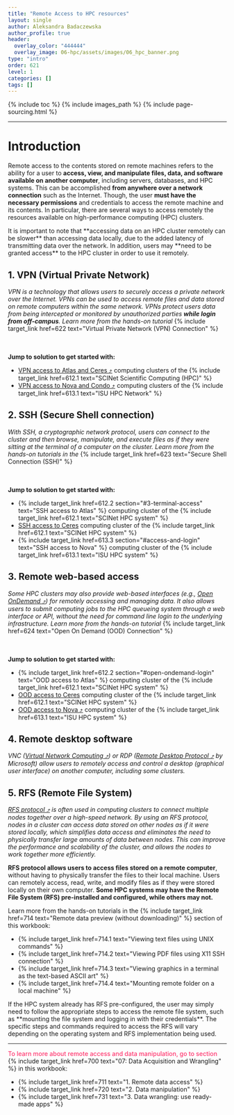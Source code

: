 ```yaml
---
title: "Remote Access to HPC resources"
layout: single
author: Aleksandra Badaczewska
author_profile: true
header:
  overlay_color: "444444"
  overlay_image: 06-hpc/assets/images/06_hpc_banner.png
type: "intro"
order: 621
level: 1
categories: []
tags: []
---
```


{% include toc %}
{% include images_path %}
{% include page-sourcing.html %}

---


# Introduction

Remote access to the contents stored on remote machines refers to the ability for a user to **access, view, and manipulate files, data, and software available on another computer**, including servers, databases, and HPC systems. This can be accomplished **from anywhere over a network connection** such as the Internet. Though, the user **must have the necessary permissions** and credentials to access the remote machine and its contents. In particular, there are several ways to access remotely the resources available on high-performance computing (HPC) clusters.

<div class="warning" markdown="1">
It is important to note that **accessing data on an HPC cluster remotely can be slower** than accessing data locally, due to the added latency of transmitting data over the network.
<base class="mb"> In addition, users may **need to be granted access** to the HPC cluster in order to use it remotely.
</div>


## **1. VPN (Virtual Private Network)**

<i>VPN is a technology that allows users to securely access a private network over the Internet. VPNs can be used to access remote files and data stored on remote computers within the same network. VPNs protect users data from being intercepted or monitored by unauthorized parties <b>while login from off-campus</b>. Learn more from the hands-on tutorial</i> {% include target_link href=622 text="Virtual Private Network (VPN) Connection" %}

<br><br>
**Jump to solution to get started with:**
* <a href="https://scinet.usda.gov/guides/access/vpn#scinet-vpn" target="_blank">VPN access to Atlas and Ceres  ⤴</a> computing clusters of the {% include target_link href=612.1 text="SCINet Scientific Computing (HPC)" %}
* <a href="http://vpn.iastate.edu/" target="_blank">VPN access to Nova and Condo  ⤴</a> computing clusters of the {% include target_link href=613.1 text="ISU HPC Network" %}

## **2. SSH (Secure Shell connection)**

<i>With SSH, a cryptographic network protocol, users can connect to the cluster and then browse, manipulate, and execute files as if they were sitting at the terminal of a computer on the cluster. Learn more from the hands-on tutorials in the</i> {% include target_link href=623 text="Secure Shell Connection (SSH)" %}

<br><br>
**Jump to solution to get started with:**
  * {% include target_link href=612.2 section="#3-terminal-access" text="SSH access to Atlas" %} computing cluster of the {% include target_link href=612.1 text="SCINet HPC system" %}
  * <a href="https://scinet.usda.gov/guides/access/login#using-ssh-to-connect" target="_blank">SSH access to Ceres</a> computing cluster of the {% include target_link href=612.1 text="SCINet HPC system" %}
  * {% include target_link href=613.3 section="#access-and-login" text="SSH access to Nova" %} computing cluster of the {% include target_link href=613.1 text="ISU HPC system" %}


## **3. Remote web-based access**

<i>Some HPC clusters may also provide web-based interfaces (e.g., <a href="https://openondemand.org" target="_blank">Open OnDemand  ⤴</a>) for remotely accessing and managing data. It also allows users to submit computing jobs to the HPC queueing system through a web interface or API, without the need for command line login to the underlying infrastructure. Learn more from the hands-on tutorial</i> {% include target_link href=624 text="Open On Demand (OOD) Connection" %}

<br><br>
**Jump to solution to get started with:**
  * {% include target_link href=612.2 section="#open-ondemand-login" text="OOD access to Atlas" %} computing cluster of the {% include target_link href=612.1 text="SCINet HPC system" %}
  * <a href="https://scinet.usda.gov/guides/access/open-ondemand#open-ondemand-interface-guide" target="_blank">OOD access to Ceres</a> computing cluster of the {% include target_link href=612.1 text="SCINet HPC system" %}
  * <a href="https://www.hpc.iastate.edu/guides/open-ondemand" target="_blank">OOD access to Nova  ⤴</a> computing cluster of the {% include target_link href=613.1 text="ISU HPC system" %}

## **4. Remote desktop software**

<i>VNC (<a href="https://en.wikipedia.org/wiki/Virtual_Network_Computing" target="_blank">Virtual Network Computing  ⤴</a>) or RDP (<a href="https://en.wikipedia.org/wiki/Remote_Desktop_Protocol" target="_blank">Remote Desktop Protocol  ⤴</a> by Microsoft) allow users to remotely access and control a desktop (graphical user interface) on another computer, including some clusters.</i>

## **5. RFS (Remote File System)**

<i><a href="https://en.wikipedia.org/wiki/Remote_File_Sharing" target="_blank">RFS protocol  ⤴</a> is often used in computing clusters to connect multiple nodes together over a high-speed network. By using an RFS protocol, nodes in a cluster can access data stored on other nodes as if it were stored locally, which simplifies data access and eliminates the need to physically transfer large amounts of data between nodes. This can improve the performance and scalability of the cluster, and allows the nodes to work together more efficiently.</i>

<b>RFS protocol allows users to access files stored on a remote computer</b>, without having to physically transfer the files to their local machine. Users can remotely access, read, write, and modify files as if they were stored locally on their own computer. <b>Some HPC systems may have the Remote File System (RFS) pre-installed and configured, while others may not.</b>

Learn more from the hands-on tutorials in the {% include target_link href=714 text="Remote data preview (without downloading)" %} section of this workbook:
* {% include target_link href=714.1 text="Viewing text files using UNIX commands" %}
* {% include target_link href=714.2 text="Viewing PDF files using X11 SSH connection" %}
* {% include target_link href=714.3 text="Viewing graphics in a terminal as the text-based ASCII art" %}
* {% include target_link href=714.4 text="Mounting remote folder on a local machine" %}

<div class="protip" markdown="1">
If the HPC system already has RFS pre-configured, the user may simply need to follow the appropriate steps to access the remote file system, such as **mounting the file system and logging in with their credentials**. The specific steps and commands required to access the RFS will vary depending on the operating system and RFS implementation being used.
</div>

---

<span style="color: #ff3870;font-weight: 500;">To learn more about remote access and data manipulation, go to section</span> {% include target_link href=700 text="07: Data Acquisition and Wrangling" %} in this workbook:
* {% include target_link href=711 text="1. Remote data access" %}
* {% include target_link href=720 text="2. Data manipulation" %}
* {% include target_link href=731 text="3. Data wrangling: use ready-made apps" %}
